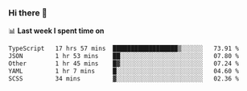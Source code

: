 ### Hi there 👋

<!--
**DBvc/DBvc** is a ✨ _special_ ✨ repository because its `README.md` (this file) appears on your GitHub profile.

Here are some ideas to get you started:

- 🔭 I’m currently working on ...
- 🌱 I’m currently learning ...
- 👯 I’m looking to collaborate on ...
- 🤔 I’m looking for help with ...
- 💬 Ask me about ...
- 📫 How to reach me: ...
- 😄 Pronouns: ...
- ⚡ Fun fact: ...
-->

📊 **Last week I spent time on**
<!--START_SECTION:waka-->

```txt
TypeScript   17 hrs 57 mins  ██████████████████▒░░░░░░   73.91 %
JSON         1 hr 53 mins    ██░░░░░░░░░░░░░░░░░░░░░░░   07.80 %
Other        1 hr 45 mins    █▓░░░░░░░░░░░░░░░░░░░░░░░   07.24 %
YAML         1 hr 7 mins     █░░░░░░░░░░░░░░░░░░░░░░░░   04.60 %
SCSS         34 mins         ▓░░░░░░░░░░░░░░░░░░░░░░░░   02.36 %
```

<!--END_SECTION:waka-->
